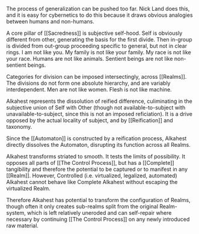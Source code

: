 The process of generalization can be pushed too far. Nick Land does this, and it is easy for cybernetics to do this because it draws obvious analogies between humans and non-humans.

A core pillar of [[Sacredness]] is subjective self-hood. Self is obviously different from other, generating the basis for the first divide. Then in-group is divided from out-group proceeding specific to general, but not in clear rings. I am not like you. My family is not like your family. My race is not like your race. Humans are not like animals. Sentient beings are not like non-sentient beings. 

Categories for division can be imposed intersectingly, across [[Realms]]. The divisions do not form one absolute hierarchy, and are variably interdependent. Men are not like women. Flesh is not like machine.

Alkahest represents the dissolution of reified difference, culiminating in the subjective union of Self with Other (though not available-to-subject with unavailable-to-subject, since this is not an imposed reficiation). It is a drive opposed by the actual locality of subject, and by [[Reification]] and taxonomy.

Since the [[Automaton]] is constructed by a reification process, Alkahest directly dissolves the Automaton, disrupting its function across all Realms.

Alkahest transforms striated to smooth. It tests the limits of possibility. It opposes all parts of [[The Control Process]], but has a [[Complete]] tangibility and therefore the potential to be captured or to manifest in any [[Realm]]. However, Controlled (i.e. virtualized, legalized, automated) Alkahest cannot behave like Complete Alkahest without escaping the virtualized Realm.

Therefore Alkahest has potential to transform the configuration of Realms, though often it only creates sub-realms split from the original Realm-system, which is left relatively uneroded and can self-repair where necessary by continuing [[The Control Process]] on any newly introduced raw material.